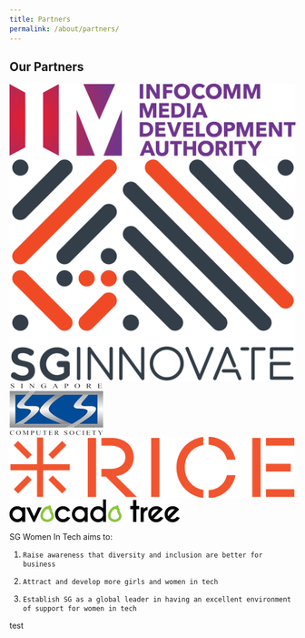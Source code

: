 ```yaml
---
title: Partners
permalink: /about/partners/
---
```

<h2>Our Partners</h2>
<div class="row padding--bottom">
  <div class="col"><img src="/images/imda.png"/></div>
</div>
<div class="row padding--bottom">
  <div class="col"><img src="/images/sgi.png"/></div>
</div>
<div class="row padding--bottom">
  <div class="col"><img src="/images/sg-com-so.jpg"/></div>
</div>
<div class="row padding--bottom">
  <div class="col"><img src="/images/rice.jpg"/></div>
</div>
<div class="row padding--bottom">
  <div class="col"><img src="/images/atd.png"/></div>
</div>

SG Women In Tech aims to:

1.     Raise awareness that diversity and inclusion are better for business

2.     Attract and develop more girls and women in tech

3.     Establish SG as a global leader in having an excellent environment of support for women in tech

test
